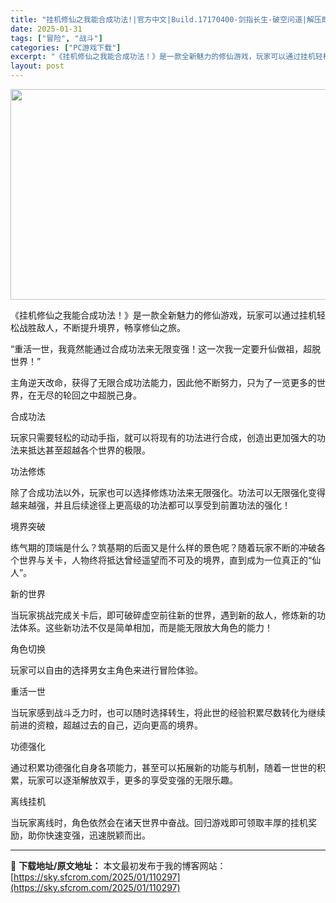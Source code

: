 ```yaml
---
title: "挂机修仙之我能合成功法!|官方中文|Build.17170400-剑指长生-破空问道|解压即撸|"
date: 2025-01-31
tags: ["冒险", "战斗"]
categories: ["PC游戏下载"]
excerpt: "《挂机修仙之我能合成功法！》是一款全新魅力的修仙游戏，玩家可以通过挂机轻松战胜敌人，不断提升境界，畅享修仙之旅。 “重活一世，我竟然能通过合成功法来无限变强！这一次我一定要升仙做祖，超脱世界！” 主角逆天改命，获得了无限合成功法能力，因此他不断努力，只为了一览更多的世界，在无尽的轮回之中超脱己身。 &hellip;"
layout: post
---
```


<img class="aligncenter size-full wp-image-110291" src="https://sky.sfcrom.com/wp-content/uploads/2025/01/2025013108244856.webp" alt="" width="600" height="337" />

《挂机修仙之我能合成功法！》是一款全新魅力的修仙游戏，玩家可以通过挂机轻松战胜敌人，不断提升境界，畅享修仙之旅。

“重活一世，我竟然能通过合成功法来无限变强！这一次我一定要升仙做祖，超脱世界！”

主角逆天改命，获得了无限合成功法能力，因此他不断努力，只为了一览更多的世界，在无尽的轮回之中超脱己身。

合成功法

玩家只需要轻松的动动手指，就可以将现有的功法进行合成，创造出更加强大的功法来抵达甚至超越各个世界的极限。

功法修炼

除了合成功法以外，玩家也可以选择修炼功法来无限强化。功法可以无限强化变得越来越强，并且后续途径上更高级的功法都可以享受到前置功法的强化！

境界突破

练气期的顶端是什么？筑基期的后面又是什么样的景色呢？随着玩家不断的冲破各个世界与关卡，人物终将抵达曾经遥望而不可及的境界，直到成为一位真正的“仙人”。

新的世界

当玩家挑战完成关卡后，即可破碎虚空前往新的世界，遇到新的敌人，修炼新的功法体系。这些新功法不仅是简单相加，而是能无限放大角色的能力！

角色切换

玩家可以自由的选择男女主角色来进行冒险体验。

重活一世

当玩家感到战斗乏力时，也可以随时选择转生，将此世的经验积累尽数转化为继续前进的资粮，超越过去的自己，迈向更高的境界。

功德强化

通过积累功德强化自身各项能力，甚至可以拓展新的功能与机制，随着一世世的积累，玩家可以逐渐解放双手，更多的享受变强的无限乐趣。

离线挂机

当玩家离线时，角色依然会在诸天世界中奋战。回归游戏即可领取丰厚的挂机奖励，助你快速变强，迅速脱颖而出。

---
📖 **下载地址/原文地址：** 本文最初发布于我的博客网站：[https://sky.sfcrom.com/2025/01/110297](https://sky.sfcrom.com/2025/01/110297)
